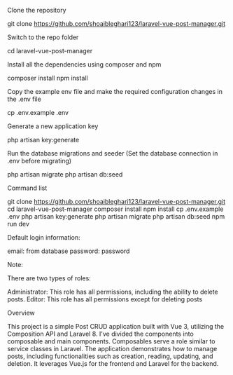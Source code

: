 Clone the repository

git clone https://github.com/shoaibleghari123/laravel-vue-post-manager.git

Switch to the repo folder

cd laravel-vue-post-manager

Install all the dependencies using composer and npm

composer install
npm install

Copy the example env file and make the required configuration changes in the .env file

cp .env.example .env

Generate a new application key

php artisan key:generate


Run the database migrations and seeder (Set the database connection in .env before migrating)

php artisan migrate
php artisan db:seed

Command list

git clone https://github.com/shoaibleghari123/laravel-vue-post-manager.git
cd laravel-vue-post-manager
composer install
npm install
cp .env.example .env
php artisan key:generate
php artisan migrate
php artisan db:seed
npm run dev

Default login information:


email: from database
password: password

Note:

There are two types of roles:

Administrator: This role has all permissions, including the ability to delete posts.
Editor: This role has all permissions except for deleting posts

Overview

This project is a simple Post CRUD application built with Vue 3, utilizing the Composition API and Laravel 8. I've
divided the components into composable and main components. Composables serve a role similar to service classes in
Laravel. The application demonstrates how to manage posts, including functionalities such as creation, reading,
updating, and deletion. It leverages Vue.js for the frontend and Laravel for the backend.

